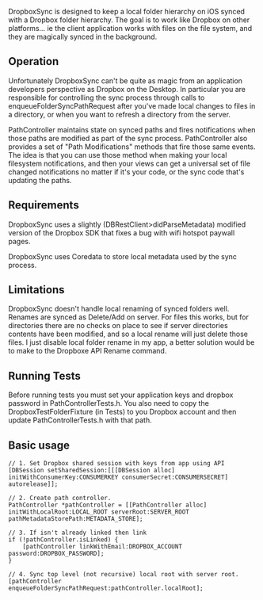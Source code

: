 DropboxSync is designed to keep a local folder hierarchy on iOS synced with a Dropbox folder hierarchy. The goal is to work like Dropbox on other platforms… ie the client application works with files on the file system, and they are magically synced in the background.

## Operation

Unfortunately DropboxSync can't be quite as magic from an application developers perspective as Dropbox on the Desktop. In particular you are responsible for controlling the sync process through calls to enqueueFolderSyncPathRequest after you've made local changes to files in a directory, or when you want to refresh a directory from the server.

PathController maintains state on synced paths and fires notifications when those paths are modified as part of the sync process. PathController also provides a set of "Path Modifications" methods that fire those same events. The idea is that you can use those method when making your local filesystem notifications, and then your views can get a universal set of file changed notifications no matter if it's your code, or the sync code that's updating the paths.

## Requirements

DropboxSync uses a slightly (DBRestClient>didParseMetadata) modified version of the Dropbox SDK that fixes a bug with wifi hotspot paywall pages.

DropboxSync uses Coredata to store local metadata used by the sync process.

## Limitations

DropboxSync doesn't handle local renaming of synced folders well. Renames are synced as Delete/Add on server. For files this works, but for directories there are no checks on place to see if server directories contents have been modified, and so a local rename will just delete those files. I just disable local folder rename in my app, a better solution would be to make to the Dropboxe API Rename command.

## Running Tests

Before running tests you must set your application keys and dropbox password in PathControllerTests.h. You also need to copy the DropboxTestFolderFixture (in Tests) to you Dropbox account and then update PathControllerTests.h with that path.

## Basic usage

    // 1. Set Dropbox shared session with keys from app using API
    [DBSession setSharedSession:[[[DBSession alloc] initWithConsumerKey:CONSUMERKEY consumerSecret:CONSUMERSECRET] autorelease]];

    // 2. Create path controller.
    PathController *pathController = [[PathController alloc] initWithLocalRoot:LOCAL_ROOT serverRoot:SERVER_ROOT pathMetadataStorePath:METADATA_STORE];

    // 3. If isn't already linked then link
    if (!pathController.isLinked) {
    	[pathController linkWithEmail:DROPBOX_ACCOUNT password:DROPBOX_PASSWORD];
    }

    // 4. Sync top level (not recursive) local root with server root.
    [pathController enqueueFolderSyncPathRequest:pathController.localRoot];
